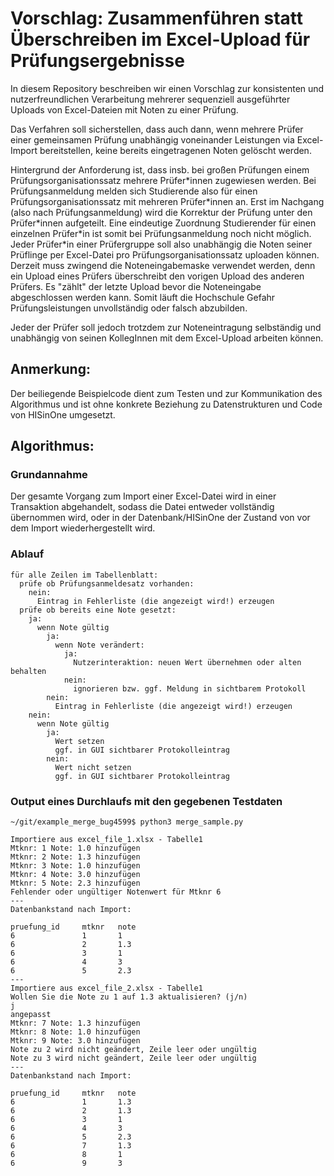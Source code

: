 # Vorschlag: Zusammenführen statt Überschreiben im Excel-Upload für Prüfungsergebnisse

In diesem Repository beschreiben wir einen Vorschlag zur konsistenten und nutzerfreundlichen Verarbeitung
mehrerer sequenziell ausgeführter Uploads von Excel-Dateien mit Noten zu einer Prüfung. 

Das Verfahren soll sicherstellen, dass auch dann, wenn mehrere Prüfer einer gemeinsamen Prüfung unabhängig voneinander Leistungen via Excel-Import 
bereitstellen, keine bereits eingetragenen Noten gelöscht werden.

Hintergrund der Anforderung ist, dass insb. bei großen Prüfungen einem Prüfungsorganisationssatz mehrere Prüfer\*innen zugewiesen werden. Bei Prüfungsanmeldung melden sich Studierende also für einen Prüfungsorganisationssatz mit mehreren Prüfer\*innen an. Erst im Nachgang (also nach Prüfungsanmeldung) wird die Korrektur der Prüfung unter den Prüfer\*innen aufgeteilt. Eine eindeutige Zuordnung Studierender für einen einzelnen Prüfer\*in ist somit bei Prüfungsanmeldung noch nicht möglich. Jeder Prüfer*in einer Prüfergruppe soll also unabhängig die Noten seiner Prüflinge per Excel-Datei pro Prüfungsorganisationssatz uploaden können. Derzeit muss zwingend die Noteneingabemaske verwendet werden, denn ein Upload eines Prüfers überschreibt den vorigen Upload des anderen Prüfers. Es "zählt" der letzte Upload bevor die Noteneingabe abgeschlossen werden kann. Somit läuft die Hochschule Gefahr Prüfungsleistungen unvollständig oder falsch abzubilden.

Jeder der Prüfer soll jedoch trotzdem zur Noteneintragung selbständig und unabhängig von seinen KollegInnen mit dem Excel-Upload arbeiten können.

## Anmerkung:

Der beiliegende Beispielcode dient zum Testen und zur Kommunikation des Algorithmus und ist ohne konkrete
Beziehung zu Datenstrukturen und Code von HISinOne umgesetzt. 

## Algorithmus:

### Grundannahme
Der gesamte Vorgang zum Import einer Excel-Datei wird in einer Transaktion abgehandelt, sodass die Datei entweder vollständig übernommen wird, oder in der Datenbank/HISinOne der Zustand von vor dem Import wiederhergestellt wird.

### Ablauf

```
für alle Zeilen im Tabellenblatt:
  prüfe ob Prüfungsanmeldesatz vorhanden:
    nein: 
      Eintrag in Fehlerliste (die angezeigt wird!) erzeugen
  prüfe ob bereits eine Note gesetzt:
    ja: 
      wenn Note gültig 
        ja: 
          wenn Note verändert:
            ja: 
              Nutzerinteraktion: neuen Wert übernehmen oder alten behalten
            nein: 
              ignorieren bzw. ggf. Meldung in sichtbarem Protokoll
        nein: 
          Eintrag in Fehlerliste (die angezeigt wird!) erzeugen
    nein: 
      wenn Note gültig
        ja:
          Wert setzen
          ggf. in GUI sichtbarer Protokolleintrag
        nein: 
          Wert nicht setzen
          ggf. in GUI sichtbarer Protokolleintrag
```

### Output eines Durchlaufs mit den gegebenen Testdaten

```
~/git/example_merge_bug4599$ python3 merge_sample.py 

Importiere aus excel_file_1.xlsx - Tabelle1
Mtknr: 1 Note: 1.0 hinzufügen
Mtknr: 2 Note: 1.3 hinzufügen
Mtknr: 3 Note: 1.0 hinzufügen
Mtknr: 4 Note: 3.0 hinzufügen
Mtknr: 5 Note: 2.3 hinzufügen
Fehlender oder ungültiger Notenwert für Mtknr 6
---
Datenbankstand nach Import: 

pruefung_id     mtknr   note
6               1       1
6               2       1.3
6               3       1
6               4       3
6               5       2.3
---
Importiere aus excel_file_2.xlsx - Tabelle1
Wollen Sie die Note zu 1 auf 1.3 aktualisieren? (j/n)
j
angepasst
Mtknr: 7 Note: 1.3 hinzufügen
Mtknr: 8 Note: 1.0 hinzufügen
Mtknr: 9 Note: 3.0 hinzufügen
Note zu 2 wird nicht geändert, Zeile leer oder ungültig
Note zu 3 wird nicht geändert, Zeile leer oder ungültig
---
Datenbankstand nach Import: 

pruefung_id     mtknr   note
6               1       1.3
6               2       1.3
6               3       1
6               4       3
6               5       2.3
6               7       1.3
6               8       1
6               9       3
```